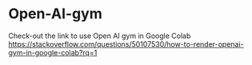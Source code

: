 # Open-AI-gym

Check-out the link to use Open AI gym in Google Colab
https://stackoverflow.com/questions/50107530/how-to-render-openai-gym-in-google-colab?rq=1
